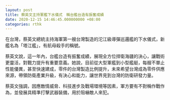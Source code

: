 ```yaml
---
layout: post
title: 蔡英文主持軍艦下水儀式　稱台艦台造有振奮成績
date: 2020-12-15 14:46:45.000000000 +08:00
categories: rthk
---
```


在台灣，蔡英文總統主持海軍第一艘台灣製造的沱江級導彈巡邏艦的下水儀式，新艦名為「塔江艦」，有航母殺手的稱號。

蔡英文說，這一年內，台艦台造有振奮成績，展現全方位捍衛海疆的決心，讓戰術更靈活，對戰力提升有重要意義。她說，目前從大型軍艦到小型艦艇，每艘不單止性能優異，甚至快速建成，零件的台灣製造比例提升，未來希望台灣成為零件供應來源，帶領防衛產業升級，有決心和能力，讓世界見到台灣的防衛研發力量。

蔡英文強調，因應敵情威脅、科技進步及戰場環境等因素，軍方要有不對稱作戰作為，並發展具精準打擊武器裝備，用於阻嚇敵人來犯。
